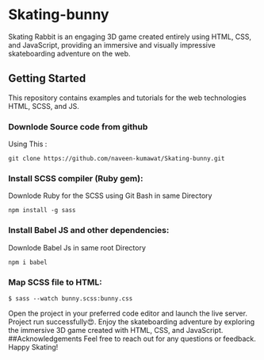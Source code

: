 # Skating-bunny
Skating Rabbit is an engaging 3D game created entirely using HTML, CSS, and JavaScript, providing an immersive and visually impressive skateboarding adventure on the web.

## Getting Started
This repository contains examples and tutorials for the web technologies HTML, SCSS, and JS.

### Downlode Source code from github
Using This : 

```
git clone https://github.com/naveen-kumawat/Skating-bunny.git
```
### Install SCSS compiler (Ruby gem): 
Downlode Ruby for the SCSS using Git Bash in same Directory 
```
npm install -g sass
```
### Install Babel JS and other dependencies:
Downlode Babel Js  in same root Directory 
```
npm i babel
```

### Map SCSS file to HTML:

```
$ sass --watch bunny.scss:bunny.css
```
Open the project in your preferred code editor and launch the live server.
Project run successfully😍.
Enjoy the skateboarding adventure by exploring the immersive 3D game created with HTML, CSS, and JavaScript.
##Acknowledgements
Feel free to reach out for any questions or feedback.
Happy Skating!


